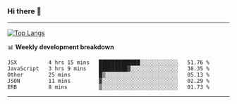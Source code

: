 ### Hi there 👋

-------
[![Top Langs](https://github-readme-stats.vercel.app/api/top-langs/?username=ashish-r)](https://github.com/anuraghazra/github-readme-stats)

📊 **Weekly development breakdown**
<!--START_SECTION:waka-->
```text
JSX          4 hrs 15 mins   █████████████░░░░░░░░░░░░   51.76 % 
JavaScript   3 hrs 9 mins    █████████▓░░░░░░░░░░░░░░░   38.35 % 
Other        25 mins         █▒░░░░░░░░░░░░░░░░░░░░░░░   05.13 % 
JSON         11 mins         ▓░░░░░░░░░░░░░░░░░░░░░░░░   02.29 % 
ERB          8 mins          ▒░░░░░░░░░░░░░░░░░░░░░░░░   01.73 % 
```
<!--END_SECTION:waka-->
-------

<!--
**ashish-r/ashish-r** is a ✨ _special_ ✨ repository because its `README.md` (this file) appears on your GitHub profile.

Here are some ideas to get you started:

- 🔭 I’m currently working on ...
- 🌱 I’m currently learning ...
- 👯 I’m looking to collaborate on ...
- 🤔 I’m looking for help with ...
- 💬 Ask me about ...
- 📫 How to reach me: ...
- 😄 Pronouns: ...
- ⚡ Fun fact: ...
-->
